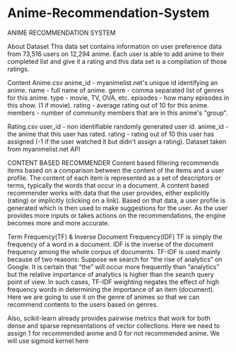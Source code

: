 # Anime-Recommendation-System
ANIME RECOMMENDATION SYSTEM 

About Dataset 
This data set contains information on user preference data from 73,516 users on 12,294 anime. Each user is able to add anime to their completed list and give it a rating and this data set is a compilation of those ratings.

Content
Anime.csv
anime_id - myanimelist.net's unique id identifying an anime.
name - full name of anime.
genre - comma separated list of genres for this anime.
type - movie, TV, OVA, etc.
episodes - how many episodes in this show. (1 if movie).
rating - average rating out of 10 for this anime.
members - number of community members that are in this anime's "group".

Rating.csv
user_id - non identifiable randomly generated user id.
anime_id - the anime that this user has rated.
rating - rating out of 10 this user has assigned (-1 if the user watched it but didn't assign a rating).
Dataset taken from myanimelist.net API

CONTENT BASED RECOMMENDER
Content based filtering recommends items based on a comparison between the content of the items and a user profile. The content of each item is represented as a set of descriptors or terms, typically the words that occur in a document. A content based recommender works with data that the user provides, either explicitly (rating) or implicitly (clicking on a link). Based on that data, a user profile is generated which is then used to make suggestions for the user. As the user provides more inputs or takes actions on the recommendations, the engine becomes more and more accurate.

Term Frequency(TF) & Inverse Document Frequency(IDF)
TF is simply the frequency of a word in a document. IDF is the inverse of the document frequency among the whole corpus of documents. TF-IDF is used mainly because of two reasons: Suppose we search for “the rise of analytics” on Google. It is certain that “the” will occur more frequently than “analytics” but the relative importance of analytics is higher than the search query point of view. In such cases, TF-IDF weighting negates the effect of high frequency words in determining the importance of an item (document). Here we are going to use it on the genre of animes so that we can recommend contents to the users based on genres.

Also, scikit-learn already provides pairwise metrics that work for both dense and sparse representations of vector collections. Here we need to assign 1 for recommended anime and 0 for not recommended anime. We will use sigmoid kernel here
